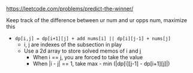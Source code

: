 https://leetcode.com/problems/predict-the-winner/


Keep track of the difference between ur num and ur opps num, maximize this
- `dp[i,j] = dp[i+1][j] + add nums[i] || dp[i][j-1] + nums[j]`
	- i, j are indexes of the subsection in play
	- Use a 2d array to store solved memos of i and j
		- When i == j, you are forced to take the value
		- When |i - j| == 1, take max - min (|dp\[i]\[j-1] - dp\[i+1]\[j]|)
		